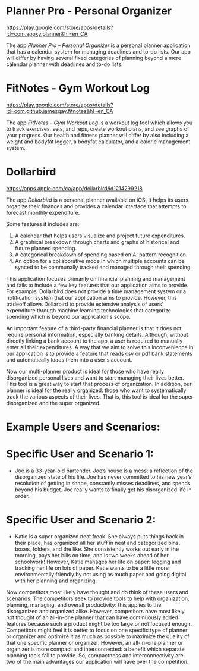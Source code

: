 # Planner Pro - Personal Organizer
https://play.google.com/store/apps/details?id=com.appxy.planner&hl=en_CA

The app *Planner Pro – Personal Organizer* is a personal planner application that 
has a calendar system for managing deadlines and to-do lists. Our app will differ 
by having several fixed categories of planning beyond a mere calendar planner with 
deadlines and to-do lists.

# FitNotes - Gym Workout Log
https://play.google.com/store/apps/details?id=com.github.jamesgay.fitnotes&hl=en_CA

The app *FitNotes – Gym Workout Log* is a workout log tool which allows you to track exercises, sets, and reps,
create workout plans, and see graphs of your progress. Our health and fitness planner will differ by also including
a weight and bodyfat logger, a bodyfat calculator, and a calorie management system. 

# Dollarbird
https://apps.apple.com/ca/app/dollarbird/id1214299218

The app *Dollarbird* is a personal planner available on iOS. It helps its users organize their finances and provides a calendar interface that attempts to forecast monthly expenditure.

Some features it includes are:

1) A calendar that helps users visualize and project future expenditures.
2) A graphical breakdown through charts and graphs of historical and future planned spending.
3) A categorical breakdown of spending based on AI pattern recognition.
4) An option for a collaborative mode in which multiple accounts can be synced to be communally tracked and managed through their spending.

This application focuses primarily on financial planning and management and fails to include a few key features that our application aims to provide. 
For example, Dollarbird does not provide a time management system or a notification system that our application aims to provide. 
However, this tradeoff allows Dollarbird to provide extensive analysis of users' expenditure through machine learning technologies 
that categorize spending which is beyond our application's scope. 

An important feature of a third-party financial planner is that it does not require personal information, especially banking details. 
Although, without directly linking a bank account to the app, a user is required to manually enter all their expenditures. 
A way that we aim to solve this inconvenience in our application is to provide a feature that reads csv or pdf bank statements and automatically loads 
them into a user's account.
 
Now our multi-planner product is ideal for those who have really disorganized personal lives and want to start 
managing their lives better. This tool is a great way to start that process of organization. In addition, 
our planner is ideal for the really organized: those who want to systematically track the various aspects of 
their lives. That is, this tool is ideal for the super disorganized and the super organized. 

# Example Users and Scenarios:
# Specific User and Scenario 1:
- Joe is a 33-year-old bartender. Joe’s house is a mess: a reflection of the disorganized state of his life. 
Joe has never committed to his new year’s resolution of getting in shape, constantly misses deadlines, and spends 
beyond his budget. Joe really wants to finally get his disorganized life in order.

# Specific User and Scenario 2:
- Katie is a super organized neat freak. She always puts things back in their place, has organized all her stuff 
in neat and categorized bins, boxes, folders, and the like. She consistently works out early in the morning, pays her bills 
on time, and is two weeks ahead of her schoolwork! However, Katie manages her life on paper: logging and tracking her life on 
lots of paper. Katie wants to be a little more environmentally friendly by not using as much paper and going digital with her planning
and organizing.  

Now competitors most likely have thought and do think of these users and scenarios. The competitors seek to provide 
tools to help with organization, planning, managing, and overall productivity: this applies to the disorganized and 
organized alike. However, competitors have most likely not thought of an all-in-one planner that can have continuously 
added features because such a product might be too large or not focused enough. Competitors might feel it is better to 
focus on one specific type of planner or organizer and optimize it as much as possible to maximize the quality of that 
one specific planner or organizer. However, an all-in-one planner or organizer is more compact and interconnected: a 
benefit which separate planning tools fail to provide. So, compactness and interconnectivity are two of the main advantages our
application will have over the competition. 
